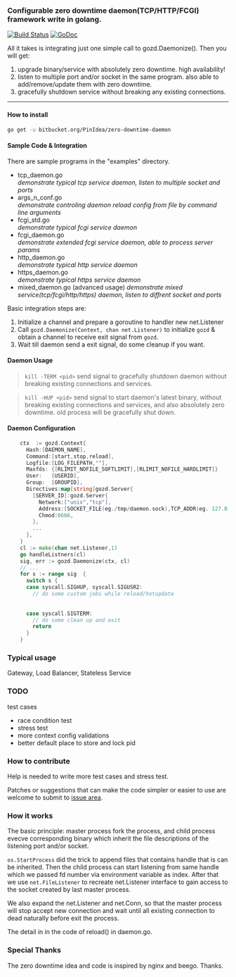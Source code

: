 ### Configurable zero downtime daemon(TCP/HTTP/FCGI) framework write in golang. 

[![Build Status](https://travis-ci.org/tomasen/zero-downtime-daemon.svg?branch=master)](https://travis-ci.org/tomasen/zero-downtime-daemon)
[![GoDoc](https://godoc.org/github.com/tomasen/zero-downtime-daemon?status.svg)](http://godoc.org/github.com/tomasen/zero-downtime-daemon)

All it takes is integrating just one simple call to gozd.Daemonize(). Then you will get:

1. upgrade binary/service with absolutely zero downtime. high availability!
2. listen to multiple port and/or socket in the same program. also able to add/remove/update them with zero downtime.
3. gracefully shutdown service without breaking any existing connections.

* * *

#### How to install

```bash
go get -u bitbucket.org/PinIdea/zero-downtime-daemon
```

#### Sample Code & Integration

There are sample programs in the "examples" directory.

* tcp_daemon.go      
  *demonstrate typical tcp service daemon, listen to multiple socket and ports*     
* args_n_conf.go         
  *demonstrate controling daemon reload config from file by command line arguments*      
* fcgi_std.go        
  *demonstrate typical fcgi service daemon*     
* fcgi_daemon.go	  
  *demonstrate extended fcgi service daemon, able to process server params*     
* http_daemon.go	 
  *demonstrate typical http service daemon*     
* https_daemon.go	
  *demonstrate typical https service daemon*     
* mixed_daemon.go (advanced usage)
  *demonstrate mixed service(tcp/fcgi/http/https) daemon, listen to diffrent socket and ports*

Basic integration steps are:

1. Initialize a channel and prepare a goroutine to handler new net.Listener 
2. Call `gozd.Daemonize(Context, chan net.Listener)` to initialize `gozd` & obtain a channel to receive exit signal from `gozd`.
3. Wait till daemon send a exit signal, do some cleanup if you want.

#### Daemon Usage

> `kill -TERM <pid>`  send signal to gracefully shutdown daemon without breaking existing connections and services.

> `kill -HUP <pid>` send signal to start daemon's latest binary, without breaking existing connections and services, and also absolutely zero downtime. old process will be gracefully shut down.

#### Daemon Configuration

```go
    ctx  := gozd.Context{
      Hash:[DAEMON_NAME],
      Command:[start,stop,reload],
      Logfile:[LOG_FILEPATH,""], 
      Maxfds: {[RLIMIT_NOFILE_SOFTLIMIT],[RLIMIT_NOFILE_HARDLIMIT]}
      User:   [USERID],
      Group:  [GROUPID],
      Directives:map[string]gozd.Server{
        [SERVER_ID]:gozd.Server{
          Network:["unix","tcp"],
          Address:[SOCKET_FILE(eg./tmp/daemon.sock),TCP_ADDR(eg. 127.0.0.1:80)],
          Chmod:0666,
        },
        ...
      },
    }
    cl := make(chan net.Listener,1)
    go handleListners(cl)
    sig, err := gozd.Daemonize(ctx, cl) 
    // ...
    for s := range sig  {
      switch s {
      case syscall.SIGHUP, syscall.SIGUSR2:
        // do some custom jobs while reload/hotupdate
      
    
      case syscall.SIGTERM:
        // do some clean up and exit
        return
      }
    }
```

### Typical usage

Gateway, Load Balancer, Stateless Service
  
### TODO

test cases

  + race condition test
  + stress test
  + more context config validations
  + better default place to store and lock pid

### How to contribute

Help is needed to write more test cases and stress test.

Patches or suggestions that can make the code simpler or easier to use are welcome to submit to [issue area](https://bitbucket.org/PinIdea/go-zero-downtime-daemon/issues?status=new&status=open).

### How it works

The basic principle: master process fork the process, and child process evecve corresponding binary which inherit the file descriptions of the listening port and/or socket. 

`os.StartProcess` did the trick to append files that contains handle that is can be inherited. Then the child process can start listening from same handle which we passed fd number via environment variable as index. After that we use `net.FileListener` to recreate net.Listener interface to gain access to the socket created by last master process.

We also expand the net.Listener and net.Conn, so that the master process will stop accept new connection and wait until all existing connection to dead naturally before exit the process. 

The detail in in the code of reload() in daemon.go. 

### Special Thanks

The zero downtime idea and code is inspired by nginx and beego. Thanks.

